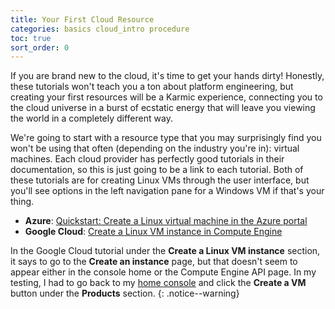 ```yaml
---
title: Your First Cloud Resource
categories: basics cloud_intro procedure
toc: true
sort_order: 0
---
```

If you are brand new to the cloud, it's time to get your hands dirty! <!--more-->Honestly, these tutorials won't teach you a ton about platform engineering, but creating your first resources will be a Karmic experience, connecting you to the cloud universe in a burst of ecstatic energy that will leave you viewing the world in a completely different way. 

We're going to start with a resource type that you may surprisingly find you won't be using that often (depending on the industry you're in): virtual machines. Each cloud provider has perfectly good tutorials in their documentation, so this is just going to be a link to each tutorial. Both of these tutorials are for creating Linux VMs through the user interface, but you'll see options in the left navigation pane for a Windows VM if that's your thing.

- **Azure**: [Quickstart: Create a Linux virtual machine in the Azure portal](https://learn.microsoft.com/en-us/azure/virtual-machines/linux/quick-create-portal?tabs=ubuntu)
- **Google Cloud**: [Create a Linux VM instance in Compute Engine](https://cloud.google.com/compute/docs/create-linux-vm-instance)

In the Google Cloud tutorial under the **Create a Linux VM instance** section, it says to go to the **Create an instance** page, but that doesn't seem to appear either in the console home or the Compute Engine API page. In my testing, I had to go back to my [home console](https://console.cloud.google.com/welcome/new) and click the **Create a VM** button under the **Products** section.
{: .notice--warning}